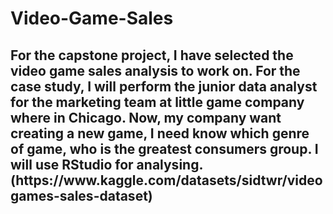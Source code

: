 # Video-Game-Sales
<h2>
For the capstone project, I have selected the video game sales analysis to work on. For the case study, I will perform the junior data analyst for the marketing team at little game company where in Chicago. Now, my company want creating a new game, I need know which genre of game, who is the greatest consumers group. I will use RStudio for analysing.  
<Link>(https://www.kaggle.com/datasets/sidtwr/videogames-sales-dataset)
</h2>
